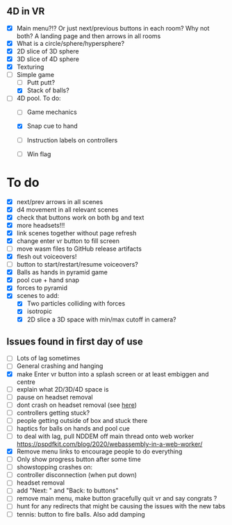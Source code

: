 ## 4D in VR
- [x] Main menu?!? Or just next/previous buttons in each room? Why not both? A landing page and then arrows in all rooms
- [x] What is a circle/sphere/hypersphere?
- [x] 2D slice of 3D sphere
- [x] 3D slice of 4D sphere
- [x] Texturing
- [ ] Simple game
	- [ ] Putt putt?
	- [x] Stack of balls?
- [ ] 4D pool. To do:
	- [ ] Game mechanics
	- [x] Snap cue to hand
	- [ ] Instruction labels on controllers
	- [ ] Win flag


# To do
- [x] next/prev arrows in all scenes
- [x] d4 movement in all relevant scenes
- [x] check that buttons work on both bg and text
- [x] more headsets!!!
- [x] link scenes together without page refresh
- [x] change enter vr button to fill screen
- [ ] move wasm files to GitHub release artifacts 
- [x] flesh out voiceovers!
- [ ] button to start/restart/resume voiceovers?
- [x] Balls as hands in pyramid game
- [x] pool cue + hand snap
- [x] forces to pyramid
- [x] scenes to add:
  - [x] Two particles colliding with forces
  - [x] isotropic
  - [x] 2D slice a 3D space with min/max cutoff in camera?

## Issues found in first day of use
- [ ] Lots of lag sometimes
- [ ] General crashing and hanging
- [x] make Enter vr button into a splash screen or at least embiggen and centre
- [ ] explain what 2D/3D/4D space is
- [ ] pause on headset removal
- [ ] dont crash on headset removal (see [here](https://forum.babylonjs.com/t/webxr-headset-sleep-and-wake-up-events/14073/6))
- [ ] controllers getting stuck?
- [ ] people getting outside of box and stuck there
- [ ] haptics for balls on hands and pool cue
- [ ] to deal with lag, pull NDDEM off main thread onto web worker https://pspdfkit.com/blog/2020/webassembly-in-a-web-worker/
- [x] Remove menu links to encourage people to do everything
- [ ] Only show progress button after some time
- [ ] showstopping crashes on:
- [ ] controller disconnection (when put down)
- [ ] headset removal 
- [ ] add "Next: " and "Back: to buttons"
- [ ] remove main menu, make button gracefully quit vr and say congrats ?
- [ ] hunt for any redirects that might be causing the issues with the new tabs
- [ ] tennis: button to fire balls. Also add damping
